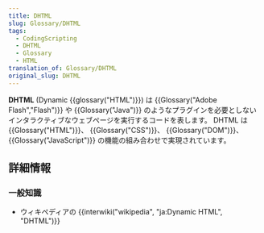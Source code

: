 ```yaml
---
title: DHTML
slug: Glossary/DHTML
tags:
  - CodingScripting
  - DHTML
  - Glossary
  - HTML
translation_of: Glossary/DHTML
original_slug: DHTML
---
```

**DHTML** (Dynamic {{glossary("HTML")}}) は {{Glossary("Adobe Flash","Flash")}} や {{Glossary("Java")}} のようなプラグインを必要としないインタラクティブなウェブページを実行するコードを表します。 DHTML は {{Glossary("HTML")}}、 {{Glossary("CSS")}}、 {{Glossary("DOM")}}、 {{Glossary("JavaScript")}} の機能の組み合わせで実現されています。

## 詳細情報

### 一般知識

- ウィキペディアの {{interwiki("wikipedia", "ja:Dynamic HTML", "DHTML")}}
